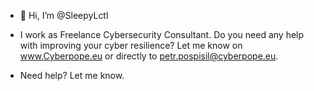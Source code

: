 - 👋 Hi, I’m @SleepyLctl
- I work as Freelance Cybersecurity Consultant. Do you need any help with improving your cyber resilience? Let me know on www.Cyberpope.eu or directly to petr.pospisil@cyberpope.eu. 

- Need help? Let me know.

<!---
SleepyLctl/SleepyLctl is a ✨ special ✨ repository because its `README.md` (this file) appears on your GitHub profile.
You can click the Preview link to take a look at your changes.
--->
